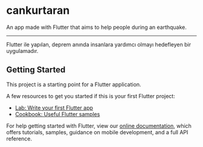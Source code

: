 # cankurtaran

An app made with Flutter that aims to help people during an earthquake.

------------------

Flutter ile yapılan, deprem anında insanlara yardımcı olmayı hedefleyen bir uygulamadır.

## Getting Started

This project is a starting point for a Flutter application.

A few resources to get you started if this is your first Flutter project:

- [Lab: Write your first Flutter app](https://flutter.dev/docs/get-started/codelab)
- [Cookbook: Useful Flutter samples](https://flutter.dev/docs/cookbook)

For help getting started with Flutter, view our
[online documentation](https://flutter.dev/docs), which offers tutorials,
samples, guidance on mobile development, and a full API reference.
